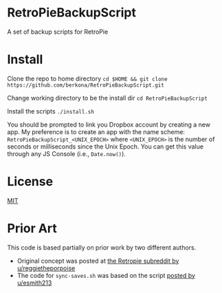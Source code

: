 # RetroPieBackupScript

A set of backup scripts for RetroPie

# Install

Clone the repo to home directory
`cd $HOME && git clone https://github.com/berkona/RetroPieBackupScript.git`

Change working directory to be the install dir
`cd RetroPieBackupScript`

Install the scripts
`./install.sh`

You should be prompted to link you Dropbox account by creating a new app.  My preference is to create an app with the name scheme:
`RetroPieBackupScript_<UNIX_EPOCH>` where `<UNIX_EPOCH>` is the number of seconds or milliseconds since the Unix Epoch.  You can get this value through any JS Console (i.e., `Date.now()`).

# License
[MIT](https://opensource.org/licenses/MIT)

# Prior Art
This code is based partially on prior work by two different authors.

- Original concept was posted at [the Retropie subreddit by u/reggietheporpoise](https://www.reddit.com/r/RetroPie/comments/8uj3hm/quick_tool_to_backup_all_save_statessram_to/)
- The code for `sync-saves.sh` was based on the script [posted by u/esmith213](https://www.reddit.com/r/RetroPie/comments/8uj3hm/quick_tool_to_backup_all_save_statessram_to/e1hz67o/)
